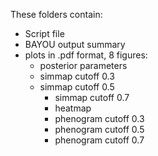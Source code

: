 These folders contain:
- Script file
- BAYOU output summary
- plots in .pdf format, 8 figures:
	- posterior parameters
	- simmap cutoff 0.3 
	- simmap cutoff 0.5
        - simmap cutoff 0.7
        - heatmap
        - phenogram cutoff 0.3
        - phenogram cutoff 0.5
        - phenogram cutoff 0.7
